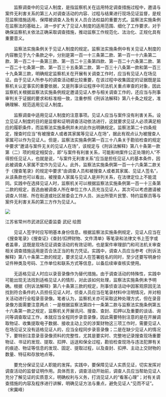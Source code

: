　　监察调查中的见证人制度，是指监察机关在运用特定调查措施过程中，邀请与案件无利害关系的第三人对调查活动的内容、过程与结果进行现场见证监督，是规范监察措施适用、保障被调查人及有关人员合法权益的重要方式。监察法实施条例在监察法的基础上，进一步扩大了见证人制度的适用范围、细化了工作要求，对于确保监察机关依法正确采取调查措施，推动监察工作规范化、法治化、正规化具有重要意义。

　　监察法实施条例关于见证人制度的规定。监察法实施条例中有关见证人制度的内容散见于九个条款之中，分别是第一百一十三条第二款、第一百一十六条第二款、第一百二十一条第三款、第一百二十三条第四款、第一百二十六条第二款、第一百二十七条第一款、第一百三十五条第二款、第一百三十八条第一款和第一百三十九条第三款，明确规定监察机关在开展有关调查工作时，应当有见证人在场见证。由于见证人所参与的调查活动都比较重要，在该过程中收集固定的证据既是监察机关认定事实的重要依据，又是刑事诉讼程序中司法机关重点审查的对象，因此监察机关根据监察法实施条例规定邀请见证人参与相关调查工作的，还应当与刑事审判关于证据的要求和标准相一致，注重参照《刑诉法解释》第八十条之规定，准确理解、规范适用见证人制度。

　　监察调查中适用见证人制度的注意事项。见证人应当与案件没有利害关系。设立见证人制度的目的是监督和证明调查活动依法进行，这就要求见证人必须满足相应的履职条件，而监察法实施条例并未对此作出明确规定。监察法第二十四条规定，搜查时应当“有被搜查人或者其家属等见证人在场”，据此有观点认为被搜查人家属可以作为见证人。但是，监察法实施条例第一百三十八条关于勘验检查的规定中要求“邀请与案件无关的见证人在场”，该规定与《刑诉法解释》第八十条第一款第（二）项的规定相契合，即“与案件有利害关系，可能影响案件公正处理的人”不得担任见证人，也就是说，“与案件无利害关系”应当是担任见证人的基本条件，因此被调查人家属不宜作为见证人。此外，监察法实施条例第一百一十六条第二款关于《搜查笔录》的规定中要求“由调查人员和被搜查人或者其家属、见证人签名”，从该条款也可以看出，被搜查人家属与见证人是并列关系，在法律定位上不能混同。实践中在选择见证人时，监察机关可以根据监察法实施条例第一百一十三条第二款的规定，首选由被调查人所在单位工作人员充当见证人，其次可以考虑邀请被调查人邻居、所在街道或社区居委会工作人员、派出所管片民警、特约监察员等与案件无利害关系的第三方作为见证人。

![](https://www.ccdi.gov.cn/hdjln/ywtt/202204/W020220421409173978329.jpeg)

江苏省常州市武进区纪委监委 武纪 绘图

　　见证人签字时应写明基本身份信息。根据监察法实施条例规定，见证人应当在《搜查笔录》《搜查证》《查封/扣押财物、文件清单》等笔录和法律文书上签字或者盖章，这既是现场见证调查活动的有效证明，也是案件审理部门和司法机关审查相关调查措施运用是否合法正当的有力凭证。实践中，调查人员应当参考《刑诉法解释》第八十条第二款的规定，要求见证人在签署姓名的同时，至少还要写明身份证件种类及号码、工作单位和联系方式等信息，以备后续审查核实使用。

　　无适格见证人时应以录音录像作为替代措施。由于调查活动的特殊性，实践中可能出现无法找到适格见证人的情形，对此该如何处理，监察法实施条例未予明确。根据《刑诉法解释》第八十条第三款的规定，刑事侦查活动中因客观原因无法找到符合条件的人员担任见证人时，侦查人员应当在笔录材料中注明情况，并对相关活动进行全程录音录像。笔者认为，监察机关亦可采取这种处理方式，但在录音录像方面需要注意两点：一是根据监察法第四十一条第二款与监察法实施条例第五十六条第一款之规定，监察机关开展讯问、搜查、查封、扣押以及重要的谈话、询问等调查取证工作，本就应当全程同步录音录像，因此需要特别注意的是在开展调取物证、收集提取电子数据、接收主动上交的涉案财物这三项工作时，需要见证人在场见证又没有适格见证人的，应当全程同步录音录像；二是在缺少见证人的情况下，要特别注意录音录像资料的完整性，尤其是要实时、完整地记录搜查现场重要物证、书证的发现、提取、扣押、运送和保全过程，勘验检查现场与违法犯罪有关的痕迹、物证等信息的发现、固定、提取过程，以及查封、扣押、主动上交财物的数量、特征和存放地点等。

　　要充分保证见证人职能的发挥。实践中，要保障见证人实质见证，切实发挥对调查活动的监督证明作用。具体而言，调查活动开始前，调查人员应当帮助见证人充分了解见证的实质意义，明确权利与义务，打消见证人的“看客心理”；对有关调查措施的内容及程序进行讲解，明确见证方法与重点，避免见证人“见而不证”。（宋冀峰）